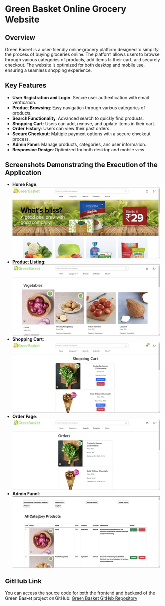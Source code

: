 # Green Basket Online Grocery Website

## Overview
Green Basket is a user-friendly online grocery platform designed to simplify the process of buying groceries online. The platform allows users to browse through various categories of products, add items to their cart, and securely checkout. The website is optimized for both desktop and mobile use, ensuring a seamless shopping experience.

## Key Features
- **User Registration and Login**: Secure user authentication with email verification.
- **Product Browsing**: Easy navigation through various categories of products.
- **Search Functionality**: Advanced search to quickly find products.
- **Shopping Cart**: Users can add, remove, and update items in their cart.
- **Order History**: Users can view their past orders.
- **Secure Checkout**: Multiple payment options with a secure checkout process.
- **Admin Panel**: Manage products, categories, and user information.
- **Responsive Design**: Optimized for both desktop and mobile view.



## Screenshots Demonstrating the Execution of the Application
- **Home Page**: 
![Home Page](screenshots/homepage.jpg)
- **Product Listing**: 
![Product Listing](screenshots/product_listing.jpg)
- **Shopping Cart**: 
![Shopping Cart](screenshots/shopping_cart.jpg)
- **Order Page**: 
![Order Page](screenshots/order_page.jpg)
- **Admin Panel**: 
![Admin Panel](screenshots/admin_panel.jpg)

## GitHub Link
You can access the source code for both the frontend and backend of the Green Basket project on GitHub: [Green Basket GitHub Repository](https://github.com/Narendravura/Green-bucket-store)
